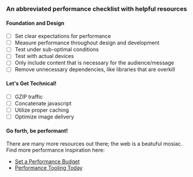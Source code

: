 ### An abbreviated performance checklist with helpful resources


#### Foundation and Design

- [ ] Set clear expectations for performance
- [ ] Measure performance throughout design and development
- [ ] Test under sub-optimal conditions
- [ ] Test with actual devices
- [ ] Only include content that is necessary for the audience/message
- [ ] Remove unnecessary dependencies, like libraries that are overkill

#### Let's Get Technical!
- [ ] GZIP traffic
- [ ] Concatenate javascript
- [ ] Utilize proper caching
- [ ] Optimize image delivery

#### Go forth, be performant!
There are many more resources out there; the web is a beatuful mosiac. Find more performance inspiration here:

* [Set a Performance Budget](http://timkadlec.com/2013/01/setting-a-performance-budget/)
* [Performance Tooling Today](http://perf-tooling.today/)
